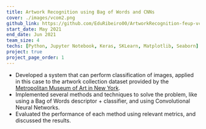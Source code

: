 ```yaml
---
title: Artwork Recognition using Bag of Words and CNNs
cover: ./images/vcom2.png
github_link: https://github.com/EduRibeiro00/ArtworkRecognition-feup-vcom/tree/master/proj2
start_date: May 2021
end_date: Jun 2021
team_size: 4
techs: [Python, Jupyter Notebook, Keras, SKLearn, Matplotlib, Seaborn]
project: true
project_page_order: 1
---
```

* Developed a system that can perform classification of images, applied in this case to the artwork collection dataset provided by the [Metropolitan Museum of Art in New York](https://www.kaggle.com/metmuseum/the-metropolitan-museum-of-art-open-access).
* Implemented several methods and techniques to solve the problem, like using a Bag of Words descriptor + classifier, and using Convolutional Neural Networks.
* Evaluated the performance of each method using relevant metrics, and discussed the results.
